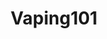 ---
title: Vaping101
crosslinks:
- electronic_cigarette
- Vaping
- ECR_UK
- DIY_eJuice
- vaporents
- ecigclassifieds
- aussievapers
- juul
- DIY_classifieds
- Canadian_ecigarette
- vapeheads
- RBA
- ejuice
- Squonk_Life
- PodMods
- CoilGore
- vaping
- sounding
- FreeorCheapEJuice
- vapeitforward
---